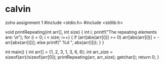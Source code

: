 # calvin
zoho assignment 1
#include <stdio.h> 
#include <stdlib.h> 
  
 
void printRepeating(int arr[], int size) 
{ 
  int i; 
  printf("The repeating elements are: \n"); 
  for (i = 0; i < size; i++) 
  { 
    if (arr[abs(arr[i])] >= 0) 
      arr[abs(arr[i])] = -arr[abs(arr[i])]; 
    else
      printf(" %d ", abs(arr[i])); 
  } 
} 
  
int main() 
{ 
  int arr[] = {1, 2, 3, 1, 3, 6, 6}; 
  int arr_size = sizeof(arr)/sizeof(arr[0]); 
  printRepeating(arr, arr_size); 
  getchar(); 
  return 0; 
} 
